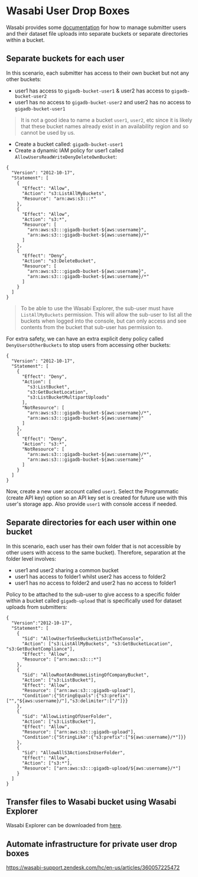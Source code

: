 # Wasabi User Drop Boxes

Wasabi provides some [documentation](https://wasabi-support.zendesk.com/hc/en-us/articles/360000016712-How-do-I-set-up-Wasabi-for-user-access-separation-)
for how to manage submitter users and their dataset file uploads into separate 
buckets or separate directories within a bucket.

## Separate buckets for each user

In this scenario, each submitter has access to their own bucket but not any 
other buckets:
* user1 has access to `gigadb-bucket-user1` & user2 has access to
  `gigadb-bucket-user2`
* user1 has no access to `gigadb-bucket-user2` and user2 has no access to 
  `gigadb-bucket-user1`

>It is not a good idea to name a bucket `user1`, `user2`, etc since it is likely
>that these bucket names already exist in an availability region and so cannot 
>be used by us.

* Create a bucket called: `gigadb-bucket-user1`
* Create a dynamic IAM policy for user1 called `AllowUsersReadWriteDenyDeleteOwnBucket`:
```
{
  "Version": "2012-10-17",
  "Statement": [
    {
      "Effect": "Allow",
      "Action": "s3:ListAllMyBuckets",
      "Resource": "arn:aws:s3:::*"
    },
    {
      "Effect": "Allow",
      "Action": "s3:*",
      "Resource": [
        "arn:aws:s3:::gigadb-bucket-${aws:username}",
        "arn:aws:s3:::gigadb-bucket-${aws:username}/*"
      ]
    },
    {
      "Effect": "Deny",
      "Action": "s3:DeleteBucket",
      "Resource": [
        "arn:aws:s3:::gigadb-bucket-${aws:username}",
        "arn:aws:s3:::gigadb-bucket-${aws:username}/*"
      ]
    }
  ]
}
```

>To be able to use the Wasabi Explorer, the sub-user must have `ListAllMyBuckets` 
>permission. This will allow the sub-user to list all the buckets when logged 
>into the console, but can only access and see contents from the bucket that 
>sub-user has permission to.


For extra safety, we can have an extra explicit deny policy called 
`DenyUsersOtherBuckets` to stop users from accessing other buckets:
```
{
  "Version": "2012-10-17",
  "Statement": [
    {
      "Effect": "Deny",
      "Action": [
        "s3:ListBucket",
        "s3:GetBucketLocation",
        "s3:ListBucketMultipartUploads"
      ],
      "NotResource": [
        "arn:aws:s3:::gigadb-bucket-${aws:username}/*",
        "arn:aws:s3:::gigadb-bucket-${aws:username}"
      ]
    },
    {
      "Effect": "Deny",
      "Action": "s3:*",
      "NotResource": [
        "arn:aws:s3:::gigadb-bucket-${aws:username}/*",
        "arn:aws:s3:::gigadb-bucket-${aws:username}"
      ]
    }
  ]
}
```

Now, create a new user account called `user1`. Select the Programmatic (create 
API key) option so an API key set is created for future use with this user's 
storage app. Also provide `user1` with console access if needed.

## Separate directories for each user within one bucket

In this scenario, each user has their own folder that is not accessible by other 
users with access to the same bucket). Therefore, separation at the folder level
involves:

* user1 and user2 sharing a common bucket
* user1 has access to folder1 whilst user2 has access to folder2
* user1 has no access to folder2 and user2 has no access to folder1

Policy to be attached to the sub-user to give access to a specific folder within
a bucket called `gigadb-upload` that is specifically used for dataset uploads
from submitters:
```
{
  "Version":"2012-10-17",
  "Statement": [
    {
      "Sid": "AllowUserToSeeBucketListInTheConsole",
      "Action": ["s3:ListAllMyBuckets", "s3:GetBucketLocation", "s3:GetBucketCompliance"],
      "Effect": "Allow",
      "Resource": ["arn:aws:s3:::*"]
    },
    {
      "Sid": "AllowRootAndHomeListingOfCompanyBucket",
      "Action": ["s3:ListBucket"],
      "Effect": "Allow",
      "Resource": ["arn:aws:s3:::gigadb-upload"],
      "Condition":{"StringEquals":{"s3:prefix":["","${aws:username}/"],"s3:delimiter":["/"]}}
    },
    {
      "Sid": "AllowListingOfUserFolder",
      "Action": ["s3:ListBucket"],
      "Effect": "Allow",
      "Resource": ["arn:aws:s3:::gigadb-upload"],
      "Condition":{"StringLike":{"s3:prefix":["${aws:username}/*"]}}
    },
    {
      "Sid": "AllowAllS3ActionsInUserFolder",
      "Effect": "Allow",
      "Action": ["s3:*"],
      "Resource": ["arn:aws:s3:::gigadb-upload/${aws:username}/*"]
    }
  ]
}
```

## Transfer files to Wasabi bucket using Wasabi Explorer

Wasabi Explorer can be downloaded from [here](https://wasabi.com/help/downloads/).

## Automate infrastructure for private user drop boxes

https://wasabi-support.zendesk.com/hc/en-us/articles/360057225472